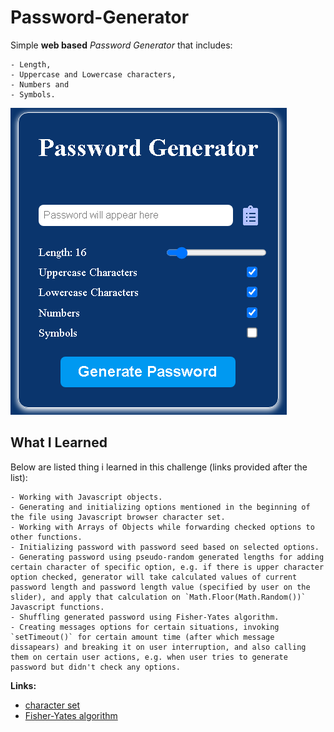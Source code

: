 # Password-Generator
Simple **web based** *Password Generator* that includes:

    - Length,
    - Uppercase and Lowercase characters,
    - Numbers and
    - Symbols.

![Password Generator](images/passgen.png)
## What I Learned
Below are listed thing i learned in this challenge (links provided after the list):

    - Working with Javascript objects.
    - Generating and initializing options mentioned in the beginning of the file using Javascript browser character set.
    - Working with Arrays of Objects while forwarding checked options to other functions.
    - Initializing password with password seed based on selected options.
    - Generating password using pseudo-random generated lengths for adding certain character of specific option, e.g. if there is upper character option checked, generator will take calculated values of current password length and password length value (specified by user on the slider), and apply that calculation on `Math.Floor(Math.Random())` Javascript functions.
    - Shuffling generated password using Fisher-Yates algorithm.
    - Creating messages options for certain situations, invoking `setTimeout()` for certain amount time (after which message dissapears) and breaking it on user interruption, and also calling them on certain user actions, e.g. when user tries to generate password but didn't check any options.

**Links:**

- [character set](https://net-comber.com/charset.html)
- [Fisher-Yates algorithm](https://en.wikipedia.org/wiki/Fisher%E2%80%93Yates_shuffle)
